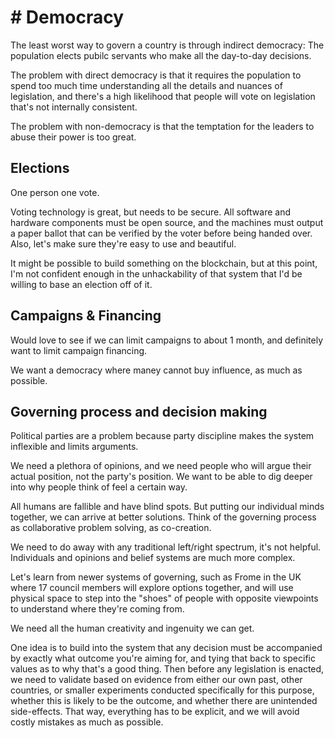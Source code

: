 # # Democracy

The least worst way to govern a country is through indirect democracy: The population elects pubilc servants who make all the day-to-day decisions.

The problem with direct democracy is that it requires the population to spend too much time understanding all the details and nuances of legislation, and there's a high likelihood that people will vote on legislation that's not internally consistent.

The problem with non-democracy is that the temptation for the leaders to abuse their power is too great.

## Elections

One person one vote. 

Voting technology is great, but needs to be secure. All software and hardware components must be open source, and the machines must output a paper ballot that can be verified by the voter before being handed over. Also, let's make sure they're easy to use and beautiful.

It might be possible to build something on the blockchain, but at this point, I'm not confident enough in the unhackability of that system that I'd be willing to base an election off of it.


## Campaigns & Financing

Would love to see if we can limit campaigns to about 1 month, and definitely want to limit campaign financing.

We want a democracy where maney cannot buy influence, as much as possible.


## Governing process and decision making

Political parties are a problem because party discipline makes the system inflexible and limits arguments.

We need a plethora of opinions, and we need people who will argue their actual position, not the party's position. We want to be able to dig deeper into why people think of feel a certain way.

All humans are fallible and have blind spots. But putting our individual minds together, we can arrive at better solutions. Think of the governing process as collaborative problem solving, as co-creation.

We need to do away with any traditional left/right spectrum, it's not helpful. Individuals and opinions and belief systems are much more complex.

Let's learn from newer systems of governing, such as Frome in the UK where 17 council members will explore options together, and will use physical space to step into the "shoes" of people with opposite viewpoints to understand where they're coming from.

We need all the human creativity and ingenuity we can get.

One idea is to build into the system that any decision must be accompanied by exactly what outcome you're aiming for, and tying that back to specific values as to why that's a good thing. Then before any legislation is enacted, we need to validate based on evidence from either our own past, other countries, or smaller experiments conducted specifically for this purpose, whether this is likely to be the outcome, and whether there are unintended side-effects. That way, everything has to be explicit, and we will avoid costly mistakes as much as possible.

